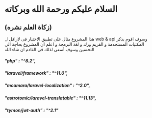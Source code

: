 # السلام عليكم ورحمة الله وبركاته 
 ## (زكاة العلم نشره) 
هذا المشروع مثال على تطبيق الاختبار فى لارافل ل web & api وسوف اقوم بذكر المكتبات المستخدمة و الفريم ورك و لغة البرمجة و اعلم ان المشروع بحاجة الى التحسين وسوف أسعى لذلك فى القادم ان شاء الله 

##### "php"                                 : "^8.2",
##### "laravel/framework"                   : "^11.0",
##### "mcamara/laravel-localization"        : "^2.0",
##### "astrotomic/laravel-translatable"     : "^11.13",
##### "tymon/jwt-auth"                      : "^2.1"

